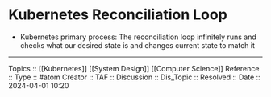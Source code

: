 # Kubernetes Reconciliation Loop

- Kubernetes primary process: The reconciliation loop infinitely runs and checks what our desired state is and changes current state to match it
---
Topics :: [[Kubernetes]] [[System Design]] [[Computer Science]]
Reference ::
Type :: #atom
Creator ::
TAF ::
Discussion ::
Dis_Topic :: 
Resolved ::
Date :: 2024-04-01 10:20

